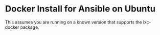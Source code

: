 # Docker Install for Ansible on Ubuntu

This assumes you are running on a known version that supports the lxc-docker package.
